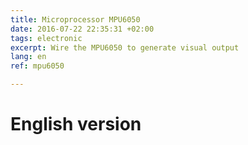 ```yaml
---
title: Microprocessor MPU6050
date: 2016-07-22 22:35:31 +02:00
tags: electronic
excerpt: Wire the MPU6050 to generate visual output
lang: en
ref: mpu6050

---
```


# English version
